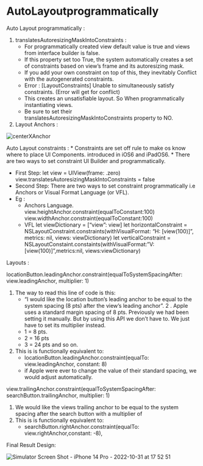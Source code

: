 # AutoLayoutprogrammatically

Auto Layout programmatically :

1. translatesAutoresizingMaskIntoConstraints :  
    * For programmatically created view default value is true and views from interface builder is false.
    * If this property set too True, the system automatically creates a set of constraints based on view’s frame and its autoresizing mask.
    * If you add your own constraint on top of this, they inevitably Conflict with the autogenerated constraints. 
    * Error : [LayoutConstraints] Unable to simultaneously satisfy constraints. (Error will get for conflict)
    * This creates an unsatisfiable layout. So When programmatically instantiating views.
    *  Be sure to set their translatesAutoresizingMaskIntoConstraints property to NO.
2. Layout Anchors : 


![centerXAnchor](https://user-images.githubusercontent.com/77004328/199005851-43199065-09df-4944-b503-04789636d129.jpg)

Auto Layout constraints : 
    * Constraints are set off rule to make os know where to place UI Components. introduced in iOS6 and iPadOS6.
    * There are two ways to set constraint UI Builder and programmatically. 
* First Step: 
	let view = UIView(frame: .zero)
	view.translatesAutoresizingMaskIntoConstraints = false
*  Second Step: There are two ways to set constraint programmatically i.e Anchors or Visual Format Language (or VFL). 
* Eg : 
    * Anchors Language.
	  view.heightAnchor.constraint(equalToConstant:100)
	  view.widthAnchor.constraint(equalToConstant:100)
    *  VFL
	  let viewDictionary = [“view”: view]
	  let horizontalConstraint = NSLayoutConstraint.constraints(withVisualFormat: 	 “H: [view(100)]”, metrics: nil, views: viewDictionary)
	  let verticalConstraint = NSLayoutConstaint.constaints(withVisualFormat:”V: 	  [view(100)]”,metrics:nil, views:viewDictionary)
	
Layouts : 

locationButton.leadingAnchor.constraint(equalToSystemSpacingAfter: view.leadingAnchor, multiplier: 1)

1. The way to read this line of code is this:
    * “I would like the location button’s leading anchor to be equal to the system spacing (8 pts) after the view’s leading anchor”.
2 . Apple uses a standard margin spacing of 8 pts. Previously we had been setting it manually. But by using this API we don’t have to. We just have to set its multiplier instead.
    * 1 = 8 pts.
    * 2 = 16 pts
    * 3 = 24 pts and so on.
3. This is is functionally equivalent to:
    * locationButton.leadingAnchor.constraint(equalTo: view.leadingAnchor, constant: 8)
    * if Apple were ever to change the value of their standard spacing, we would adjust automatically.

  
view.trailingAnchor.constraint(equalToSystemSpacingAfter: searchButton.trailingAnchor, multiplier: 1)

1. We would like the views trailing anchor to be equal to the system spacing after the search button with a multiplier of 
2. This is is functionally equivalent to:
   * searchButton.rightAnchor.constraint(equalTo: view.rightAnchor,constant: -8), 	

Final Result Design: 

![Simulator Screen Shot - iPhone 14 Pro - 2022-10-31 at 17 52 51](https://user-images.githubusercontent.com/77004328/199006975-4ac2a92a-9614-43e3-94d4-30d9149fdc72.png)


